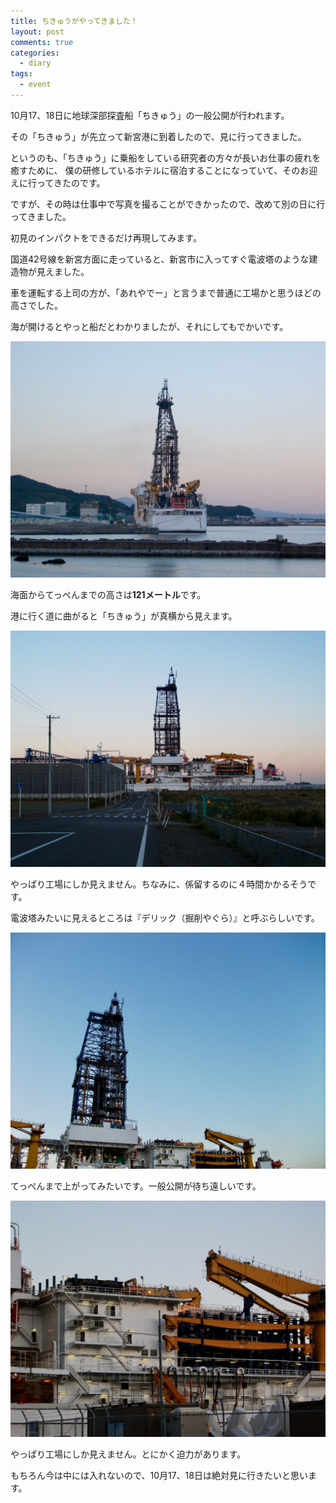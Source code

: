 ```yaml
---
title: ちきゅうがやってきました！
layout: post
comments: true
categories:
  - diary
tags:
  - event
---
```

10月17、18日に地球深部探査船「ちきゅう」の一般公開が行われます。

その「ちきゅう」が先立って新宮港に到着したので、見に行ってきました。

というのも、「ちきゅう」に乗船をしている研究者の方々が長いお仕事の疲れを癒すために、
僕の研修しているホテルに宿泊することになっていて、そのお迎えに行ってきたのです。

ですが、その時は仕事中で写真を撮ることができかったので、改めて別の日に行ってきました。

初見のインパクトをできるだけ再現してみます。

国道42号線を新宮方面に走っていると、新宮市に入ってすぐ電波塔のような建造物が見えました。

車を運転する上司の方が、「あれやでー」と言うまで普通に工場かと思うほどの高さでした。

海が開けるとやっと船だとわかりましたが、それにしてもでかいです。

![ちきゅうその１][1]

海面からてっぺんまでの高さは**121メートル**です。

港に行く道に曲がると「ちきゅう」が真横から見えます。

![ちきゅうその２][2]

やっぱり工場にしか見えません。ちなみに、係留するのに４時間かかるそうです。

電波塔みたいに見えるところは『デリック（掘削やぐら）』と呼ぶらしいです。

![ちきゅうその３][3]

てっぺんまで上がってみたいです。一般公開が待ち遠しいです。

![ちきゅうその４][4]

やっぱり工場にしか見えません。とにかく迫力があります。

もちろん今は中には入れないので、10月17、18日は絶対見に行きたいと思います。


 [1]: /img/uploads/2009/10/chikyu-jamstec-coming-shingu-port-1.jpg
 [2]: /img/uploads/2009/10/chikyu-jamstec-coming-shingu-port-2.jpg
 [3]: /img/uploads/2009/10/chikyu-jamstec-coming-shingu-port-3.jpg
 [4]: /img/uploads/2009/10/chikyu-jamstec-coming-shingu-port-4.jpg
